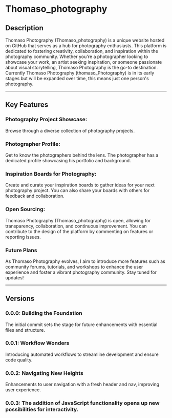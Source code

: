 # Thomaso_photography
## Description
Thomaso Photography (Thomaso_photography) is a unique website hosted on GitHub that serves as a hub for photography enthusiasts. This platform is dedicated to fostering creativity, collaboration, and inspiration within the photography community. Whether you're a photographer looking to showcase your work, an artist seeking inspiration, or someone passionate about visual storytelling, Thomaso Photography is the go-to destination. Currently Thomaso Photography (thomaso_Photography) is in its early stages but will be expanded over time, this means just one person's photography.
___
## Key Features
### Photography Project Showcase:
Browse through a diverse collection of photography projects.

### Photographer Profile:
Get to know the photographers behind the lens. The photographer has a dedicated profile showcasing his portfolio and background.

### Inspiration Boards for Photography:
Create and curate your inspiration boards to gather ideas for your next photography project. You can also share your boards with others for feedback and collaboration.

### Open Sourcing:
Thomaso Photography (Thomaso_photography) is open, allowing for transparency, collaboration, and continuous improvement. You can contribute to the design of the platform by commenting on features or reporting issues.

### Future Plans
As Thomaso Photography evolves, I aim to introduce more features such as community forums, tutorials, and workshops to enhance the user experience and foster a vibrant photography community. Stay tuned for updates!
___
## Versions
### 0.0.0: Building the Foundation
The initial commit sets the stage for future enhancements with essential files and structure.
### 0.0.1: Workflow Wonders
Introducing automated workflows to streamline development and ensure code quality.
### 0.0.2: Navigating New Heights
Enhancements to user navigation with a fresh header and nav, improving user experience.
### 0.0.3: The addition of JavaScript functionality opens up new possibilities for interactivity.
